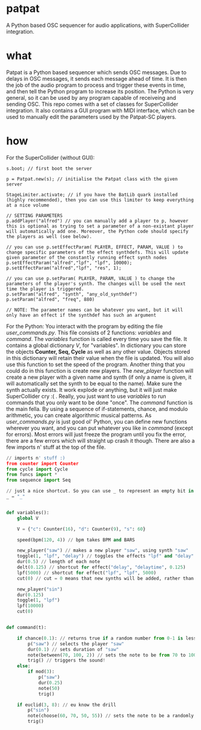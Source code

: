 # patpat
A Python based OSC sequencer for audio applications, with SuperCollider integration.

# what
Patpat is a Python based sequencer which sends OSC messages. Due to delays in OSC messages, it sends each message ahead of time. It is then the job of the audio program to process and trigger these events in time, and then tell the Python program to increase its position. The Python is very general, so it can be used by any program capable of receiveing and sending OSC. 
This repo comes with a set of classes for SuperCollider integration. It also contains a GUI program with MIDI interface, which can be used to manually edit the parameters used by the Patpat-SC players.

# how
For the SuperCollider (without GUI):
```supercollider
s.boot; // first boot the server

p = Patpat.new(s); // initialise the Patpat class with the given server

StageLimiter.activate; // if you have the BatLib quark installed (highly recommended), then you can use this limiter to keep everything at a nice volume

// SETTING PARAMETERS
p.addPlayer("alfred") // you can manually add a player to p, however this is optional as trying to set a parameter of a non-existant player will automatically add one. Moreover, the Python code should specify the players as well (see below).

// you can use p.setEffectParam( PLAYER, EFFECT, PARAM, VALUE ) to change specific parameters of the effect synthdefs. This will update given parameter of the constantly running effect synth nodes
p.setEffectParam("alfred","lpf", "lpf", 10000);
p.setEffectParam("alfred","lpf", "res", 1);

// you can use p.setParam( PLAYER, PARAM, VALUE ) to change the parameters of the player's synth. The changes will be used the next time the player is triggered.
p.setParam("alfred", "synth", "any_old_synthdef")
p.setParam("alfred", "freq", 880)

// NOTE: The parameter names can be whatever you want, but it will only have an effect if the synthdef has such an argument
```

For the Python:
You interact with the program by editing the file *user_commands.py*. This file consists of 2 functions: *variables* and *command*. 
The *variables* function is called every time you save the file. It contains a global dictionary *V*, for "variables". In dictionary you can store the objects **Counter, Seq, Cycle** as well as any other value. Objects stored in this dictionary will retain their value when the file is updated. You will also use this function to set the speed of the program. Another thing that you could do in this function is create new players. The *new_player* function will create a new player with a given name and synth (if only a name is given, it will automatically set the synth to be equal to the name). Make sure the synth actually exists. It work explode or anything, but it will just make SuperCollider cry :( . Really, you just want to use *variables* to run commands that you only want to be done "once".
The *command* function is the main fella. By using a sequence of if-statements, chance, and modulo arithmetic, you can create algorithmic musical patterns. As *user_commands.py* is just good ol' Python, you can define new functions wherever you want, and you can put whatever you like in *command* (except for errors). Most errors will just freeze the program until you fix the error, there are a few errors which will straight up crash it though.
There are also a few imports n' stuff at the top of the file.

```python
// imports n' stuff :)
from counter import Counter
from cycle import Cycle
from funcs import *
from sequence import Seq

// just a nice shortcut. So you can use _ to represent an empty bit in a Seq
_ = "_"


def variables():
    global V

    V = {"c": Counter(16), "d": Counter(9), "s": 60}

    speed(bpm(120, 4)) // bpm takes BPM and BARS

    new_player("saw") // makes a new player "saw", using synth "saw"
    toggle(1, "lpf", "delay") // toggles the effects "lpf" and "delay"
    dur(0.5) // length of each note
    delt(0.125) // shortcut for effect("delay", "delaytime", 0.125)
    lpf(5000) // shortcut for effect("lpf", "lpf", 5000)
    cut(0) // cut = 0 means that new synths will be added, rather than replacing the current (i.e, multiple notes at once)

    new_player("sin")
    dur(0.125)
    toggle(1, "lpf")
    lpf(10000)
    cut(0)


def command(t):

    if chance(0.1): // returns true if a random number from 0-1 is less than 0.1
        p("saw") // selects the player "saw"
        dur(0.1) // sets duration of "saw"
        note(between(70, 100, 2)) // sets the note to be from 70 to 100, in intervals of 2
        trig() // triggers the sound!
    else:
        if mod(3):
            p("saw")
            dur(0.25)
            note(50)
            trig()

    if euclid(3, 8): // eu know the drill
        p("sin")
        note(choose(60, 70, 50, 55)) // sets the note to be a randomly chosen element of [60,70,50,55]
        trig()
```

